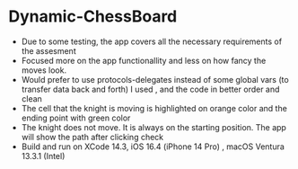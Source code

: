 # Dynamic-ChessBoard
* Due to some testing, the app covers all the necessary requirements of the assesment 
* Focused more on the app functionallity and less on how fancy the moves look.
* Would prefer to use protocols-delegates instead of some global vars (to transfer data back and forth) I used , and the code in better order and clean
* The cell that the knight is moving is highlighted on orange color and the ending point with green color
* The knight does not move. It is always on the starting position. The app will show the path after clicking check 
* Build and run on XCode 14.3, iOS 16.4 (iPhone 14 Pro) , macOS Ventura 13.3.1 (Intel) 
